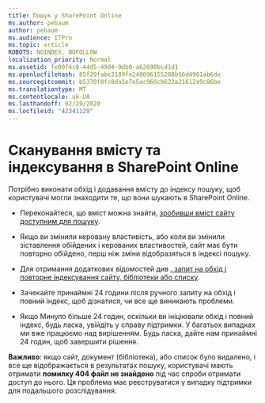 ```yaml
---
title: Пошук у SharePoint Online
ms.author: pebaum
author: pebaum
ms.audience: ITPro
ms.topic: article
ROBOTS: NOINDEX, NOFOLLOW
localization_priority: Normal
ms.assetid: fe00f4c0-44d5-49d4-9db0-a62698bcd1d1
ms.openlocfilehash: 85f29fabe3189fe248696155208b56d4901ab6de
ms.sourcegitcommit: b5370f0fc8da1e7e5ac960cb622a21612a9c86be
ms.translationtype: MT
ms.contentlocale: uk-UA
ms.lasthandoff: 02/29/2020
ms.locfileid: "42341129"
---
```

# <a name="content-crawling-and-indexing-in-sharepoint-online"></a>Сканування вмісту та індексування в SharePoint Online

Потрібно виконати обхід і додавання вмісту до індексу пошуку, щоб користувачі могли знаходити те, що вони шукають в SharePoint Online.

- Переконайтеся, що вміст можна знайти, [зробивши вміст сайту доступним для пошуку](https://docs.microsoft.com/sharepoint/make-site-content-searchable).

- Якщо ви змінили керовану властивість, або коли ви змінили зіставлення обійдених і керованих властивостей, сайт має бути повторно обійдено, перш ніж зміни відобразяться в індексі пошуку.

- Для отримання додаткових відомостей див [. запит на обхід і повторне індексування сайту, бібліотеки або списку](https://docs.microsoft.com/sharepoint/crawl-site-content).

- Зачекайте принаймні 24 години після ручного запиту на обхід і повний індекс, щоб дізнатися, чи все ще виникають проблеми.

- Якщо Минуло більше 24 годин, оскільки ви ініціювали обхід і повний індекс, будь ласка, увійдіть у справу підтримки. У багатьох випадках ми вже працюємо над вирішенням. Будь ласка, дайте нам принаймні 24 годин, щоб завершити рішення.

**Важливо**: якщо сайт, документ (бібліотека), або список було видалено, і все ще відображається в результатах пошуку, користувачі мають отримати **помилку 404 файл не знайдено** під час спроби отримати доступ до нього. Ця проблема має реєструватися у випадку підтримки для подальшого розслідування.



